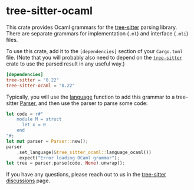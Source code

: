 # tree-sitter-ocaml

This crate provides Ocaml grammars for the [tree-sitter][] parsing library.
There are separate grammars for implementation (`.ml`) and interface (`.mli`)
files.

To use this crate, add it to the `[dependencies]` section of your `Cargo.toml`
file. (Note that you will probably also need to depend on the
[`tree-sitter`][tree-sitter crate] crate to use the parsed result in any useful
way.)

```toml
[dependencies]
tree-sitter = "0.22"
tree-sitter-ocaml = "0.22"
```

Typically, you will use the [language][language func] function to add this
grammar to a tree-sitter [Parser][], and then use the parser to parse some code:

```rust
let code = r#"
    module M = struct
      let x = 0
    end
"#;
let mut parser = Parser::new();
parser
    .set_language(&tree_sitter_ocaml::language_ocaml())
    .expect("Error loading OCaml grammar");
let tree = parser.parse(code, None).unwrap();
```

If you have any questions, please reach out to us in the [tree-sitter
discussions] page.

[Language]: https://docs.rs/tree-sitter/*/tree_sitter/struct.Language.html
[language func]: https://docs.rs/tree-sitter-rust/*/tree_sitter_ocaml/fn.language_ocaml.html
[Parser]: https://docs.rs/tree-sitter/*/tree_sitter/struct.Parser.html
[tree-sitter]: https://tree-sitter.github.io/
[tree-sitter crate]: https://crates.io/crates/tree-sitter
[tree-sitter discussions]: https://github.com/tree-sitter/tree-sitter/discussions
